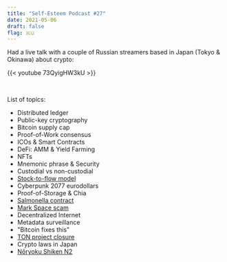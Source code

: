 ```yaml
---
title: "Self-Esteem Podcast #27"
date: 2021-05-06
draft: false
flag: 🇷🇺
---
```


Had a live talk with a couple of Russian streamers based in Japan (Tokyo & Okinawa) about crypto:

{{< youtube 73QyigHW3kU >}}

<!--more-->
&nbsp;

List of topics:

- Distributed ledger
- Public-key cryptography
- Bitcoin supply cap
- Proof-of-Work consensus
- ICOs & Smart Contracts
- DeFi: AMM & Yield Farming
- NFTs
- Mnemonic phrase & Security
- Custodial vs non-custodial
- [Stock-to-flow model](https://www.lookintobitcoin.com/charts/stock-to-flow-model)
- Cyberpunk 2077 eurodollars
- Proof-of-Storage & Chia
- [Salmonella contract](https://github.com/Defi-Cartel/salmonella)
- [Mark Space scam](https://shitcoinoffering.com/from-russia-with-love-mark-space-scam-hit-three-time-stanley-cup-winner-for-4-mills)
- Decentralized Internet
- Metadata surveillance
- "Bitcoin fixes this"
- [TON project closure](https://telegra.ph/What-Was-TON-And-Why-It-Is-Over-05-12)
- Crypto laws in Japan
- [Nōryoku Shiken N2](https://en.wikipedia.org/wiki/Japanese-Language_Proficiency_Test)